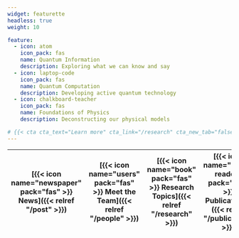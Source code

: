 ```yaml
---
widget: featurette
headless: true
weight: 10

feature:
  - icon: atom
    icon_pack: fas
    name: Quantum Information
    description: Exploring what we can know and say
  - icon: laptop-code
    icon_pack: fas
    name: Quantum Computation
    description: Developing active quantum technology
  - icon: chalkboard-teacher
    icon_pack: fas
    name: Foundations of Physics
    description: Deconstructing our physical models

# {{< cta cta_text="Learn more" cta_link="/research" cta_new_tab="false" >}}
---
```

 
| [{{< icon name="newspaper" pack="fas" >}} News]({{< relref "/post" >}}) | [{{< icon name="users" pack="fas" >}} Meet the Team]({{< relref "/people" >}}) | [{{< icon name="book" pack="fas" >}} Research Topics]({{< relref "/research" >}}) | [{{< icon name="book-reader" pack="fas" >}} Publications]({{< relref "/publication" >}}) |
| :-: | :-: | :-: | :-: |
